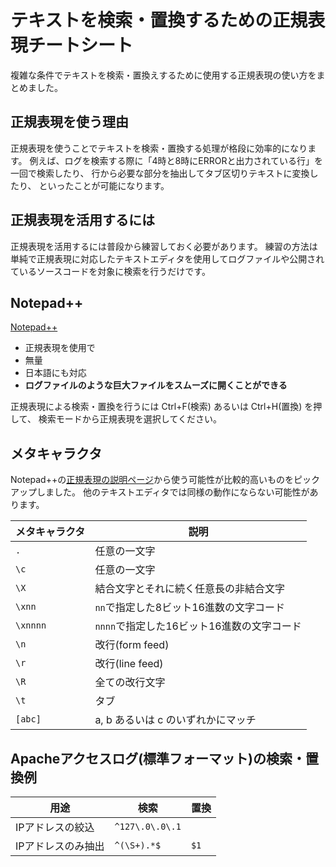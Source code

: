 # テキストを検索・置換するための正規表現チートシート

複雑な条件でテキストを検索・置換えするために使用する正規表現の使い方をまとめました。

## 正規表現を使う理由

正規表現を使うことでテキストを検索・置換する処理が格段に効率的になります。
例えば、ログを検索する際に「4時と8時にERRORと出力されている行」を一回で検索したり、
行から必要な部分を抽出してタブ区切りテキストに変換したり、
といったことが可能になります。

## 正規表現を活用するには

正規表現を活用するには普段から練習しておく必要があります。
練習の方法は単純で正規表現に対応したテキストエディタを使用してログファイルや公開されているソースコードを対象に検索を行うだけです。

## Notepad++

[Notepad++](https://notepad-plus-plus.org/)

* 正規表現を使用で
* 無量
* 日本語にも対応
* **ログファイルのような巨大ファイルをスムーズに開くことができる**

正規表現による検索・置換を行うには Ctrl+F(検索) あるいは Ctrl+H(置換) を押して、
検索モードから正規表現を選択してください。

## メタキャラクタ

Notepad++の[正規表現の説明ページ](http://docs.notepad-plus-plus.org/index.php/Regular_Expressions)から使う可能性が比較的高いものをピックアップしました。
他のテキストエディタでは同様の動作にならない可能性があります。

|メタキャラクタ|説明|
-|-
|`.`|任意の一文字|
|`\c`|任意の一文字|
|`\X`|結合文字とそれに続く任意長の非結合文字|
|`\xnn`|`nn`で指定した8ビット16進数の文字コード|
|`\xnnnn`|`nnnn`で指定した16ビット16進数の文字コード|
|`\n`|改行(form feed)|
|`\r`|改行(line feed)|
|`\R`|全ての改行文字|
|`\t`|タブ|
|`[abc]`|a, b あるいは c のいずれかにマッチ|

## Apacheアクセスログ(標準フォーマット)の検索・置換例

|用途|検索|置換|
-|-|-
|IPアドレスの絞込|`^127\.0\.0\.1`||
|IPアドレスのみ抽出|`^(\S+).*$`|`$1`|
